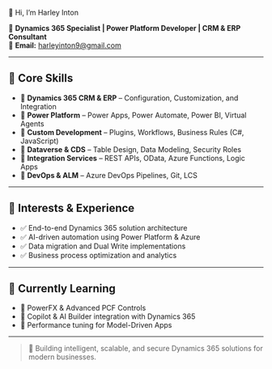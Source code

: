 👋 Hi, I’m Harley Inton

💼 **Dynamics 365 Specialist | Power Platform Developer | CRM & ERP Consultant**  
📧 **Email:** [harleyinton9@gmail.com](mailto:harleyinton9@gmail.com)

---

## 💼 Core Skills

- 🔹 **Dynamics 365 CRM & ERP** – Configuration, Customization, and Integration  
- 🔹 **Power Platform** – Power Apps, Power Automate, Power BI, Virtual Agents  
- 🔹 **Custom Development** – Plugins, Workflows, Business Rules (C#, JavaScript)  
- 🔹 **Dataverse & CDS** – Table Design, Data Modeling, Security Roles  
- 🔹 **Integration Services** – REST APIs, OData, Azure Functions, Logic Apps  
- 🔹 **DevOps & ALM** – Azure DevOps Pipelines, Git, LCS  

---

## 🚀 Interests & Experience

- ✅ End-to-end Dynamics 365 solution architecture  
- ✅ AI-driven automation using Power Platform & Azure  
- ✅ Data migration and Dual Write implementations  
- ✅ Business process optimization and analytics  

---

## 🌱 Currently Learning

- 📌 PowerFX & Advanced PCF Controls  
- 📌 Copilot & AI Builder integration with Dynamics 365  
- 📌 Performance tuning for Model-Driven Apps  

---

> 🚀 Building intelligent, scalable, and secure Dynamics 365 solutions for modern businesses.
